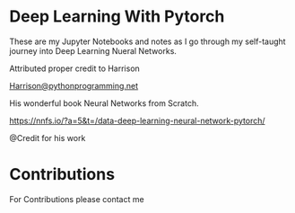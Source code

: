 # Deep Learning With Pytorch

These are my Jupyter Notebooks and notes as I go through my self-taught journey into Deep Learning Nueral Networks. 

Attributed proper credit to Harrison 

Harrison@pythonprogramming.net

His wonderful book Neural Networks from Scratch. 

https://nnfs.io/?a=5&t=/data-deep-learning-neural-network-pytorch/

@Credit for his work 

# Contributions

For Contributions please contact me
